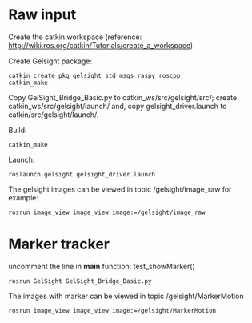 # Raw input
Create the catkin workspace (reference: http://wiki.ros.org/catkin/Tutorials/create_a_workspace)

Create Gelsight package:
```
catkin_create_pkg gelsight std_msgs raspy roscpp
catkin_make
```

Copy GelSight_Bridge_Basic.py to catkin_ws/src/gelsight/src/; create catkin_ws/src/gelsight/launch/ and, copy gelsight_driver.launch to catkin/src/gelsight/launch/.

Build:
```
catkin_make
```

Launch:
```
roslaunch gelsight gelsight_driver.launch
```

The gelsight images can be viewed in topic /gelsight/image_raw 
for example:
```
rosrun image_view image_view image:=/gelsight/image_raw
```

# Marker tracker
uncomment the line in __main__ function: test_showMarker()

```
rosrun GelSight GelSight_Bridge_Basic.py
```

The images with marker can be viewed in topic /gelsight/MarkerMotion
```
rosrun image_view image_view image:=/gelsight/MarkerMotion
```
